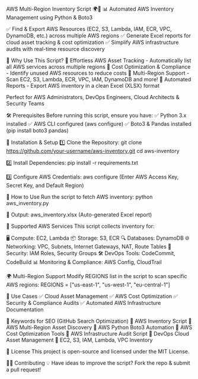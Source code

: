 AWS Multi-Region Inventory Script 🌍🚀
📊 Automated AWS Inventory Management using Python & Boto3

✅ Find & Export AWS Resources (EC2, S3, Lambda, IAM, ECR, VPC, DynamoDB, etc.) across multiple AWS regions
✅ Generate Excel reports for cloud asset tracking & cost optimization
✅ Simplify AWS infrastructure audits with real-time resource discovery


🚀 Why Use This Script?
🔹 Effortless AWS Asset Tracking - Automatically list all AWS services across multiple regions
🔹 Cost Optimization & Compliance - Identify unused AWS resources to reduce costs
🔹 Multi-Region Support - Scan EC2, S3, Lambda, ECR, VPC, IAM, DynamoDB and more!
🔹 Automated Reports - Export AWS inventory in a clean Excel (XLSX) format

Perfect for AWS Administrators, DevOps Engineers, Cloud Architects & Security Teams

🛠 Prerequisites
Before running this script, ensure you have:
✅ Python 3.x installed
✅ AWS CLI configured (aws configure)
✅ Boto3 & Pandas installed (pip install boto3 pandas)

🔧 Installation & Setup
1️⃣ Clone the Repository:
git clone https://github.com/your-username/aws-inventory.git
cd aws-inventory

2️⃣ Install Dependencies:
pip install -r requirements.txt

3️⃣ Configure AWS Credentials:
aws configure
(Enter AWS Access Key, Secret Key, and Default Region)


🎯 How to Use
Run the script to fetch AWS inventory:
python aws_inventory.py

📂 Output: aws_inventory.xlsx (Auto-generated Excel report)

📜 Supported AWS Services
This script collects inventory for:

🖥️ Compute: EC2, Lambda
📦 Storage: S3, ECR
🔍 Databases: DynamoDB
🌐 Networking: VPC, Subnets, Internet Gateways, NAT, Route Tables
🔐 Security: IAM Roles, Security Groups
🛠️ DevOps Tools: CodeCommit, CodeBuild
📊 Monitoring & Compliance: AWS Config, CloudTrail

🌍 Multi-Region Support
Modify REGIONS list in the script to scan specific AWS regions:
REGIONS = ["us-east-1", "us-west-1", "eu-central-1"]

🚀 Use Cases
✅ Cloud Asset Management
✅ AWS Cost Optimization
✅ Security & Compliance Audits
✅ Automated AWS Infrastructure Documentation

🎯 Keywords for SEO (GitHub Search Optimization)
🔹 AWS Inventory Script
🔹 AWS Multi-Region Asset Discovery
🔹 AWS Python Boto3 Automation
🔹 AWS Cost Optimization Tools
🔹 AWS Infrastructure Audit Script
🔹 DevOps Cloud Asset Management
🔹 EC2, S3, IAM, Lambda, VPC Inventory

📜 License
This project is open-source and licensed under the MIT License.

👨‍💻 Contributing
💡 Have ideas to improve the script? Fork the repo & submit a pull request!
